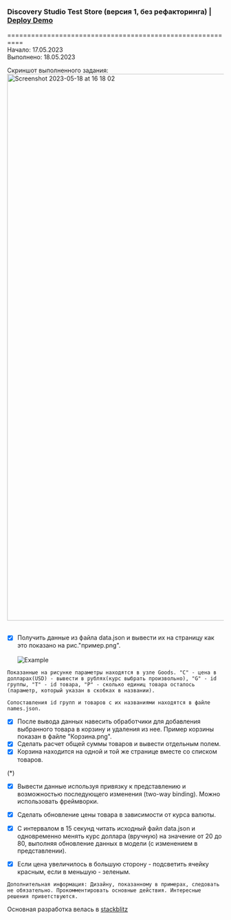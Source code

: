 ### Discovery Studio Test Store (версия 1, без рефакторинга) |  [Deploy Demo](https://discovery-test.netlify.app/)
==========================================================
<br/>
Начало: 17.05.2023
<br/>
Выполнено: 18.05.2023
<br/>

Cкриншот выполненного задания:
<img width="1272" alt="Screenshot 2023-05-18 at 16 18 02" src="https://github.com/Kubatbekkk/discovery-test/assets/74785255/b048b905-4469-4be0-82fa-000ad2ed0ad9">
<br/>
<br/>

- [x] Получить данные из файла data.json и вывести их на страницу как это показано на рис."пример.png".
<br/><br/>
![Example](https://github.com/Kubatbekkk/discovery-test/assets/74785255/15d2c25b-4069-49eb-a36c-5852c50c4df8)

`Показанные на рисунке параметры находятся в узле Goods.
  "C" - цена в долларах(USD) - вывести в рублях(курс выбрать произвольно),
  "G" - id группы,
  "T" - id товара,
  "P" - сколько единиц товара осталось (параметр, который указан в скобках в названии).`

`Сопоставления id групп и товаров с их названиями находятся в файле names.json.`

- [x] После вывода данных навесить обработчики для добавления выбранного товара в корзину и удаления из нее. Пример корзины показан в файле "Корзина.png".
- [x] Сделать расчет общей суммы товаров и вывести отдельным полем.
- [x] Корзина находится на одной и той же странице вместе со списком товаров.

(\*)

- [x] Вывести данные используя привязку к представлению и возможностью последующего изменения (two-way binding). Можно использовать фреймворки.
- [x] Сделать обновление цены товара в зависимости от курса валюты.
- [x] С интервалом в 15 секунд читать исходный файл data.json и одновременно менять курс доллара (вручную) на значение от 20 до 80, выполняя обновление данных в модели (с изменением в представлении).

- [x] Если цена увеличилось в большую сторону - подсветить ячейку красным, если в меньшую - зеленым.

`Дополнительная информация: Дизайну, показанному в примерах, следовать не обязательно. Прокомментировать основные действия. Интересные решения приветствуются.`

Основная разработка велась в [stackblitz](https://stackblitz.com/edit/react-bw8wsl?file=src/App.js)
